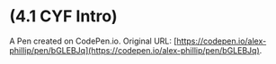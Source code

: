 # (4.1 CYF Intro)

A Pen created on CodePen.io. Original URL: [https://codepen.io/alex-phillip/pen/bGLEBJq](https://codepen.io/alex-phillip/pen/bGLEBJq).


